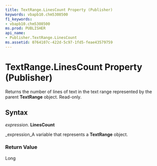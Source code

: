 ```yaml
---
title: TextRange.LinesCount Property (Publisher)
keywords: vbapb10.chm5308500
f1_keywords:
- vbapb10.chm5308500
ms.prod: PUBLISHER
api_name:
- Publisher.TextRange.LinesCount
ms.assetid: 0764107c-422d-5c97-1fd5-feae43579759
---
```



# TextRange.LinesCount Property (Publisher)

Returns the number of lines of text in the text range represented by the parent  **TextRange** object. Read-only.


## Syntax

 _expression_. **LinesCount**

 _expression_A variable that represents a  **TextRange** object.


### Return Value

Long


